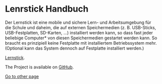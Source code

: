 # Lenrstick Handbuch

Der Lernstick ist eine mobile und sichere Lern- und Arbeitsumgebung für die Schule und daheim, die auf externen Speichermedien (z. B. USB-Sticks, USB-Festplatten, SD-Karten, ...) installiert werden kann, so dass fast jeder beliebige Computer* von diesen Speichermedien gestartet werden kann. So braucht es prinzipiell keine Festplatte mit installiertem Betriebssystem mehr. (Optional kann das System dennoch auf Festplatte installiert werden.)

[Lernstick](https://www.digitale-nachhaltigkeit.unibe.ch/dienstleistungen/lernstick).

The Project is available on [GitHub](https://github.com/imedias/lernstick).

[Go to other page](/README)

